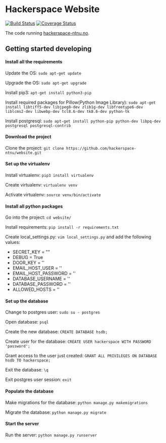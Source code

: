 # Hackerspace Website
[![Build Status](https://travis-ci.org/hackerspace-ntnu/website.svg?branch=master)](https://travis-ci.org/hackerspace-ntnu/website)
[![Coverage Status](https://coveralls.io/repos/github/hackerspace-ntnu/website/badge.svg?branch=master)](https://coveralls.io/github/hackerspace-ntnu/website?branch=master)

The code running [hackerspace-ntnu.no](http://hackerspace-ntnu.no).

## Getting started developing

#### Install all the requirements

Update the OS:
`sudo apt-get update`

Upgrade the OS:
`sudo apt-get upgrade`

Install pip3:
`apt-get install python3-pip`

Install required packages for Pillow(Python Image Library):
`sudo apt-get install libtiff5-dev libjpeg8-dev zlib1g-dev libfreetype6-dev liblcms2-dev libwebp-dev tcl8.6-dev tk8.6-dev python-tk`

Install postgresql:
`sudo apt-get install python-pip python-dev libpq-dev postgresql postgresql-contrib`

#### Download the project

Clone the project:
`git clone https://github.com/hackerspace-ntnu/website.git`

#### Set up the virtualenv

Install virtualenv:
`pip3 install virtualenv`

Create virtualenv:
`virtualenv venv`

Activate virtualenv:
`source venv/bin/activate`

#### Install all python packages

Go into the project:
`cd website/`

Install requirements:
`pip install -r requirements.txt`

Create local_settings.py:
`vim local_settings.py`
and add the following values:
- SECRET_KEY = ""
- DEBUG = True
- DOOR_KEY = ''
- EMAIL_HOST_USER = ''
- EMAIL_HOST_PASSWORD = ''
- DATABASE_USERNAME = ''
- DATABASE_PASSWORD = ''
- ALLOWED_HOSTS = ''

#### Set up the database

Change to postgres user:
`sudo su - postgres`

Open database:
`psql`

Create the new database:
`CREATE DATABASE hsdb;`

Create user for the database:
`CREATE USER hackerspace WITH PASSWORD 'password';`

Grant access to the user just created:
`GRANT ALL PRIVILEGES ON DATABASE hsdb TO hackerspace;`

Exit the database:
`\q`

Exit postgres user session:
`exit`

#### Populate the database

Make migrations for the database:
`python manage.py makemigrations`

Migrate the database:
`python manage.py migrate`

#### Start the server

Run the server:
`python manage.py runserver`
